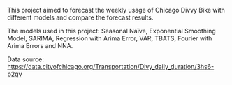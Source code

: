 This project aimed to forecast the weekly usage of Chicago Divvy Bike with different models and compare the forecast results.

The models used in this project: Seasonal Naïve, Exponential Smoothing Model, SARIMA, Regression with Arima Error, VAR, TBATS, Fourier with Arima Errors and NNA.

Data source: https://data.cityofchicago.org/Transportation/Divy_daily_duration/3hs6-p2qv
